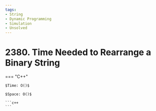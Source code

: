 ```yaml
---
tags:
- String
- Dynamic Programming
- Simulation
- Unsolved
---
```



# 2380. Time Needed to Rearrange a Binary String

=== "C++"

    $Time: O()$

    $Space: O()$

    ```c++
    ```